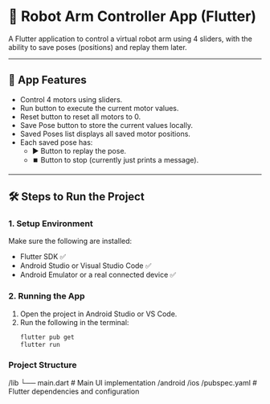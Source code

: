 # 🤖 Robot Arm Controller App (Flutter)

A Flutter application to control a virtual robot arm using 4 sliders, with the ability to save poses (positions) and replay them later.

---

## 📱 App Features

- Control 4 motors using sliders.
- Run button to execute the current motor values.
- Reset button to reset all motors to 0.
- Save Pose button to store the current values locally.
- Saved Poses list displays all saved motor positions.
- Each saved pose has:
  - ▶️ Button to replay the pose.
  - ⏹️ Button to stop (currently just prints a message).

---

## 🛠️ Steps to Run the Project

### 1. Setup Environment
Make sure the following are installed:
- Flutter SDK ✅  
- Android Studio or Visual Studio Code ✅  
- Android Emulator or a real connected device ✅  

### 2. Running the App
1. Open the project in Android Studio or VS Code.  
2. Run the following in the terminal:
   ```bash
   flutter pub get
   flutter run
  ### Project Structure
   /lib
     └── main.dart         # Main UI implementation
/android
/ios
/pubspec.yaml           # Flutter dependencies and configuration
